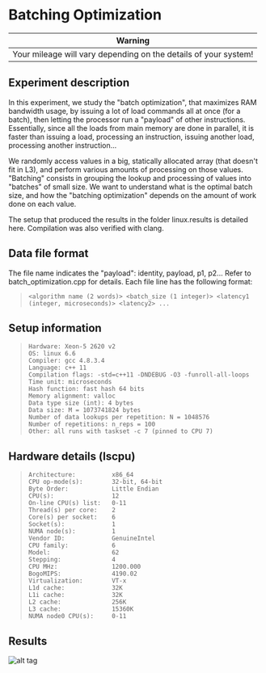 # Batching Optimization 

<center>

|                              Warning                             |
|:----------------------------------------------------------------:|
| Your mileage will vary depending  on the details of your system! |

</center>

Experiment description
----------------------
In this experiment, we study the "batch optimization", that maximizes RAM bandwidth usage, by issuing a lot of
load commands all at once (for a batch), then letting the processor run a "payload" of other instructions.
Essentially, since all the loads from main memory are done in parallel, it is faster than issuing a load,
processing an instruction, issuing another load, processing another instruction...

We randomly access values in a big, statically allocated array (that doesn't fit in L3), and perform various amounts
of processing on those values. "Batching" consists in grouping the lookup and processing of values into "batches" of
small size. We want to understand what is the optimal batch size, and how the "batching optimization" depends on the
amount of work done on each value.

The setup that produced the results in the folder linux.results is detailed here.
Compilation was also verified with clang.

Data file format
----------------
The file name indicates the "payload": identity, payload, p1, p2... Refer to batch_optimization.cpp for details.
Each file line has the following format:
>     <algorithm name (2 words)> <batch_size (1 integer)> <latency1 (integer, microseconds)> <latency2> ...

Setup information
-----------------

>     Hardware: Xeon-5 2620 v2
>     OS: linux 6.6
>     Compiler: gcc 4.8.3.4
>     Language: c++ 11
>     Compilation flags: -std=c++11 -DNDEBUG -O3 -funroll-all-loops
>     Time unit: microseconds
>     Hash function: fast hash 64 bits
>     Memory alignment: valloc
>     Data type size (int): 4 bytes
>     Data size: M = 1073741824 bytes
>     Number of data lookups per repetition: N = 1048576
>     Number of repetitions: n_reps = 100
>     Other: all runs with taskset -c 7 (pinned to CPU 7)

Hardware details (lscpu)
------------------------

>     Architecture:          x86_64
>     CPU op-mode(s):        32-bit, 64-bit
>     Byte Order:            Little Endian
>     CPU(s):                12
>     On-line CPU(s) list:   0-11
>     Thread(s) per core:    2
>     Core(s) per socket:    6
>     Socket(s):             1
>     NUMA node(s):          1
>     Vendor ID:             GenuineIntel
>     CPU family:            6
>     Model:                 62
>     Stepping:              4
>     CPU MHz:               1200.000
>     BogoMIPS:              4190.02
>     Virtualization:        VT-x
>     L1d cache:             32K
>     L1i cache:             32K
>     L2 cache:              256K
>     L3 cache:              15360K
>     NUMA node0 CPU(s):     0-11

Results
-------

![alt tag](https://raw.githubusercontent.com/ferd36/batching-opimization/results-side-by-side.png)
